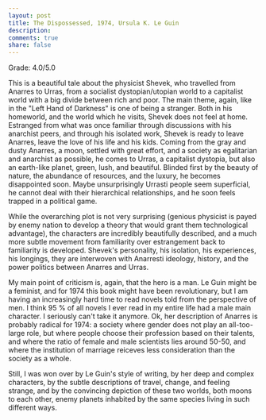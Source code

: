 ```yaml
---
layout: post
title: The Dispossessed, 1974, Ursula K. Le Guin
description: 
comments: true
share: false
---
```


Grade: 4.0/5.0

This is a beautiful tale about the physicist Shevek, who travelled from Anarres to Urras, from a socialist dystopian/utopian
world to a capitalist world with a big divide between rich and poor. The main theme, again, like in the "Left Hand of Darkness"
is one of being a stranger. Both in his homeworld, and the world which he visits, Shevek does not feel at home.
Estranged from what was once familiar through discussions with his anarchist peers, and through his isolated work, Shevek
is ready to leave Anarres, leave the love of his life and his kids. Coming from the gray and dusty Anarres, a moon, settled with
great effort, and a society as egalitarian and anarchist as possible, he comes to Urras, a capitalist dystopia, but also an
earth-like planet, green, lush, and beautiful. 
Blinded first by the beauty of nature, the abundance of resources, and the luxury, he becomes disappointed soon.
Maybe unsurprisingly Urrasti people seem superficial, he cannot deal with their hierarchical relationships, and he soon feels
trapped in a political game.


While the overarching plot is not very surprising (genious physicist is payed by enemy nation to develop a theory that would
grant them technological advantage), the characters are incredibly beautifully described, and a much more subtle
movement from familiarity over estrangement back to familiarity is developed. Shevek's personality, his isolation,
his experiences, his longings, they are interwoven with Anarresti ideology, history, and the power politics between
Anarres and Urras.


My main point of criticism is, again, that the hero is a man. Le Guin might be a feminist, and for 1974 this book might
have been revolutionary, but I am having an increasingly hard time to read novels told from the perspective of men.
I think 95 % of all novels I ever read in my entire life had a male main character. I seriously can't take it anymore.
Ok, her description of Anarres is probably radical for 1974: a society where gender does not play an all-too-large role,
but where people choose their profession based on their talents, and where the ratio of female and male scientists 
lies around 50-50, and where the institution of marriage reiceves less consideration than the society as a whole.


Still, I was won over by Le Guin's style of writing, by her deep and complex characters, by the subtle descriptions
of travel, change, and feeling strange, and by the convincing depiction of these two worlds, both moons to each other, 
enemy planets inhabited by the same species living in such different ways.





